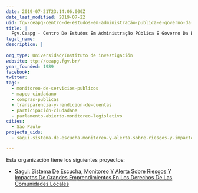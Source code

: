 ```yaml
---
date: 2019-07-21T23:14:06.000Z
date_last_modified: 2019-07-22
uid: fgv-ceapg-centro-de-estudos-em-administracão-publica-e-governo-da-escola-de-administracão-de-empresas-da-fundacão-getulio-vargas
title: |
  Fgv.Ceapg - Centro De Estudos Em Administração Pública E Governo Da Escola De Administração De Empresas Da Fundação Getulio Vargas
legal_name: 
description: |
  
org_type: Universidad/Instituto de investigación
website: ttp://ceapg.fgv.br/
year_founded: 1989
facebook: 
twitter: 
tags:
  - monitoreo-de-servicios-publicos
  - mapeo-ciudadano
  - compras-publicas
  - transparencia-y-rendicion-de-cuentas
  - participación-ciudadana
  - parlamento-abierto-monitoreo-legislativo
cities: 
  - São Paulo
projects_uids:
  - sagui-sistema-de-escucha-monitoreo-y-alerta-sobre-riesgos-y-impactos-de-grandes-emprendimientos-en-los-derechos-de-las-comunidades-locales

---
```


Esta organización tiene los siguientes proyectos:

- [Sagui: Sistema De Escucha, Monitoreo Y Alerta Sobre Riesgos Y Impactos De Grandes Emprendimientos En Los Derechos De Las Comunidades Locales](/proyectos/sagui-sistema-de-escucha-monitoreo-y-alerta-sobre-riesgos-y-impactos-de-grandes-emprendimientos-en-los-derechos-de-las-comunidades-locales)

